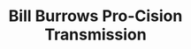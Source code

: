 ---
title: "Bill Burrows Pro-Cision Transmission"
url: /joshua/bill-burrows-pro-cision-transmission/
shop: Autowerkstatt
---
